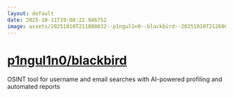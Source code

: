 ```yaml
---
layout: default
date: 2025-10-11T19:08:22.946752
image: assets/20251010T211800832--p1ngul1n0--blackbird--20251010T212600392--cropped.png
---
```


# [p1ngul1n0/blackbird](https://github.com/p1ngul1n0/blackbird)

OSINT tool for username and email searches with AI-powered profiling and automated reports
